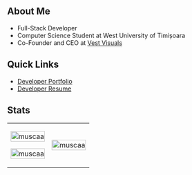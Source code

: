## About Me

- Full-Stack Developer
- Computer Science Student at West University of Timișoara
- Co-Founder and CEO at [Vest Visuals](https://vestvisuals.ro/)

## Quick Links

- [Developer Portfolio](https://muscaa.github.io/portfolio/)
- [Developer Resume](https://muscaa.github.io/portfolio/resumes/EN.pdf)

## Stats

<table>
  <tr>
    <td>
      <p>
        <img align="center" width="100%" src="https://streak-stats.demolab.com?user=muscaa&theme=transparent&hide_border=true" alt="muscaa" />
      </p>
      <p>
        <img align="center" width="100%" src="https://github-readme-stats.vercel.app/api?username=muscaa&show_icons=true&theme=transparent&hide_border=true&locale=en" alt="muscaa" />
      </p>
    </td>
    <td>
      <p>
        <img align="center" width="100%" src="https://github-readme-stats.vercel.app/api/top-langs?username=muscaa&show_icons=true&theme=transparent&hide_border=true&locale=en&layout=compact" alt="muscaa" />
      </p>
    </td>
  </tr>
</table>
